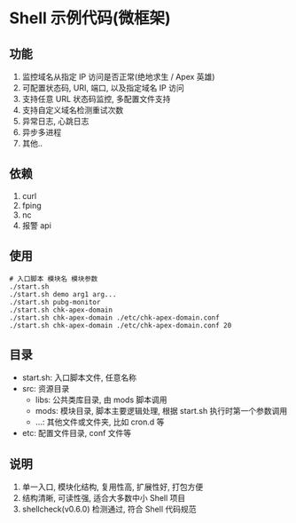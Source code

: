# Shell 示例代码(微框架)

## 功能

1. 监控域名从指定 IP 访问是否正常(绝地求生 / Apex 英雄)
2. 可配置状态码, URI, 端口, 以及指定域名 IP 访问
3. 支持任意 URL 状态码监控, 多配置文件支持
4. 支持自定义域名检测重试次数
5. 异常日志, 心跳日志
6. 异步多进程
7. 其他..

## 依赖

1. curl
2. fping
3. nc
4. 报警 api

## 使用

```
# 入口脚本 模块名 模块参数
./start.sh
./start.sh demo arg1 arg...
./start.sh pubg-monitor
./start.sh chk-apex-domain
./start.sh chk-apex-domain ./etc/chk-apex-domain.conf
./start.sh chk-apex-domain ./etc/chk-apex-domain.conf 20
```

## 目录

- start.sh: 入口脚本文件, 任意名称
- src: 资源目录
    - libs: 公共类库目录, 由 mods 脚本调用
    - mods: 模块目录, 脚本主要逻辑处理, 根据 start.sh 执行时第一个参数调用
    - ...: 其他文件或文件夹, 比如 cron.d 等
- etc: 配置文件目录, conf 文件等

## 说明

1. 单一入口, 模块化结构, 复用性高, 扩展性好, 打包方便
2. 结构清晰, 可读性强, 适合大多数中小 Shell 项目
3. shellcheck(v0.6.0) 检测通过, 符合 Shell 代码规范
